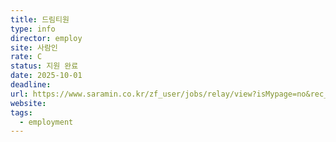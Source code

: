 ```yaml
---
title: 드림티원
type: info
director: employ
site: 사람인
rate: C
status: 지원 완료
date: 2025-10-01
deadline:
url: https://www.saramin.co.kr/zf_user/jobs/relay/view?isMypage=no&rec_idx=51722568&recommend_ids=eJxVj8sNxEAIQ6vZO5iP4ZxC0n8XO4m0w%2Bzx6VkGhzYEYXepfniFtrXQBwNsbCQzrRbKDucRdljKIMrrsXixDMY5VFWNsZTIjJ8Vd03j2GAfzazw4lQx1Xm84Y5dpbHy3ceiJXsmOBH693PHETZ79%2BoXT%2BhAMw%3D%3D&view_type=search&searchword=%EB%B0%B1%EC%97%94%EB%93%9C&searchType=search&gz=1&relayNonce=6de2db1091f161bccb1a&paid_fl=n&search_uuid=aeca3e1a-c8de-49d4-a106-2f56660bd78b&immediately_apply_layer_open=n#seq=0
website:
tags:
  - employment
---
```







